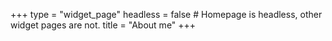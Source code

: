 +++
type = "widget_page"
headless = false  # Homepage is headless, other widget pages are not.
title = "About me"
+++

